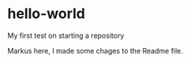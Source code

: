 # hello-world
My first test on starting a repository

Markus here, I made some chages to the Readme file.
